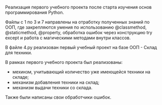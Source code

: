 Реализация первого учебного проекта после старта изучения основ программирования Python.

Файлы с 1 по 3 и 7 направлены на отработку полученных знаний по ООП, где закрепляются умения по использованию @classmethod, @staticmethod, @property, обработка ошибок через конструкцию try except и работа с магическими методами внутри классов.

В файле 4.py реализован первый учебный проект на базе ООП - Склад для техники.

В рамках первого учебного проекта был реализованы: 
- мехинзм, учитывающий количество уже имеющейся техники на складе; 
- механизм добавления техники на склад;
- механизм выдачи техники со склада.

Также были написаны свои обработчики ошибок.
